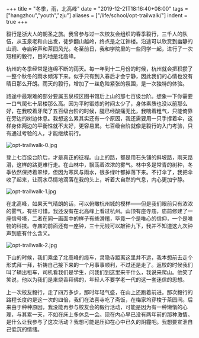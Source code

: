 +++
title = "冬季，雨，北高峰"
date = "2019-12-21T18:16:40+08:00"
tags = ["hangzhou","youth","zju"]
aliases = ["/life/school/opt-trailwalk/"]
indent = true
+++

毅行是浙大人的朝圣之旅。我曾参与过一次校友会组织的春季毅行，三千人的队伍，从玉泉老和山出发，徒步翻山越岭，终点是之江钟楼。沿途可以欣赏到幽静的山涧、寺庙钟声和茶园风光。冬至前日，我和学院里的一些同学一起，进行了一次短程的毅行，目的地是北高峰。

杭州的冬季经常是连绵不断的雨天。每一年到十二月份的时候，杭州就会把积攒了一整个秋冬的雨水倾泻下来。似乎只有到入春后才会宁静，因此我们的心情也没有晴日那么开朗。雨天的毅行，增加了一丝危险紧张的氛围，是一次独特的体验。

路途中最艰难的部分要属玉泉校区图书馆后上山的那七百级台阶。想象一下你需要一口气爬七十层楼那么高。因为平时锻炼的时间太少了，身体素质也没以前那么好，在我咬着牙爬了五百级台阶的时候，腿已经酸痛无比，我喘着粗气，只能倚靠在旁边的树边休息。我想这么累其实还有一个原因，我还需要用一只手撑着伞，这样身体两边的平衡性就不太好，更容易累。七百级台阶就像是毅行的入门考验，只有通过考验的人，才能继续前行。

![opt-trailwalk-0.jpg](/images/opt-trailwalk-0.jpg)

登上七百级台阶后，才是真正的征程。山上的路，都是用石头铺的斜坡路，雨天路滑，这样的路更难行走。在山林中，飘荡着浓浓的雾气。林中多是常青的树种，冬季依然保持着翠绿，但因为寒风与雨水，很多绿叶都掉落下来。不打伞了，我把伞收了起来，让雨水尽情地滴落在我的头上，听着大自然的气息，内心更加宁静。

![opt-trailwalk-1.jpg](/images/opt-trailwalk-1.jpg)

在北高峰，如果天气晴朗的话，可以俯瞰杭州城的模样——但是我们眼前只有浓浓的雾气，有些可惜。我还没有在北高峰上看过杭州。山顶有座寺庙，庙前修建了一座信号塔，二者在同一画面中的样子有些滑稽，毕竟一个是唯心的信仰，一个是唯物的科技。寺庙的前面还有一座钟，三十元钱可以敲钟九下，我并不知道这九次钟声到底有什么含义。

![opt-trailwalk-2.jpg](/images/opt-trailwalk-2.jpg)

下山的时候，我们乘坐了北高峰的缆车，灵隐寺距离这里并不远，我本想前去走个形式拜一拜，祈祷自己接下来的一个月事事顺利，不过还是走了。返校的时候我们叫了辆出租车，司机看我们是学生，问我们到这里来干什么，我说来爬山。他笑了笑说，他以为我们是来烧香拜佛的，年轻人不要学老一代的这一套迷信的思想。

上一次校友毅行，走了四万多步，那时年轻气盛，在山上还跑着前进。那次毅行的路程长度约是这一次的四倍，我们在法喜寺吃了斋饭，在梅家坞穿梭于茶园间。后来由于种种原因，我没能再参与校友会的毅行活动，可能是因为有一种懒惰的心理，与其累一天，不如在床上多休息一会。现在内心早已没有两年前的那种激情。是什么让我参与了这次活动？我想可能是压抑在心中已久的阴霾吧。我想要宣泄自己低沉的情绪。